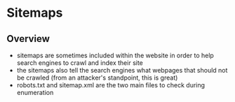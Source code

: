 # Sitemaps

## Overview

* sitemaps are sometimes included within the website in order to help search engines to crawl and index their site
* the sitemaps also tell the search engines what webpages that should not be crawled \(from an attacker's standpoint, this is great\)
* robots.txt and sitemap.xml are the two main files to check during enumeration

